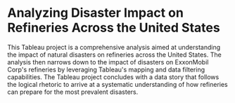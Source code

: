 # Analyzing Disaster Impact on Refineries Across the United States

This Tableau project is a comprehensive analysis aimed at understanding the impact of natural disasters on refineries across the United States. The analysis then narrows down to the impact of disasters on ExxonMobil Corp's refineries by leveraging Tableau's mapping and data filtering capabilities. The Tableau project concludes with a data story that follows the logical rhetoric to arrive at a systematic understanding of how refineries can prepare for the most prevalent disasters.
